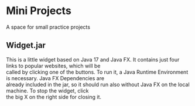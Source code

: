# Mini Projects

A space for small practice projects

## Widget.jar

This is a little widget based on Java 17 and Java FX. It contains just four links to popular websites, which will be  
called by clicking one of the buttons. To run it, a Java Runtime Environment is necessary. Java FX Dependencies are  
already included in the jar, so it should run also without Java FX on the local machine. To stop the widget, click  
the big X on the right side for closing it.

